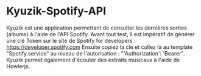 # Kyuzik-Spotify-API
Kyuzik est une application permettant de consulter les dernières sorties (albums) à l'aide de l'API Spotify. Avant tout test, il est impératif de générer une clé Token sur le site de Spotify for developers : https://developer.spotify.com Ensuite copiez la clé et collez là au template "Spotify.service" au niveau de l'autorisation : "'Authorization': 'Bearer". Kyuzik permet également d'écouter des extraits musicaux à l'aide de Howlerjs.
